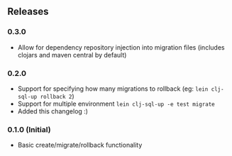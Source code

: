 ## Releases

### 0.3.0
* Allow for dependency repository injection into migration files (includes clojars and maven central by default)

### 0.2.0
* Support for specifying how many migrations to rollback (eg: `lein clj-sql-up rollback 2`)
* Support for multiple environment `lein clj-sql-up -e test migrate`
* Added this changelog :)

### 0.1.0 (Initial)
* Basic create/migrate/rollback functionality
